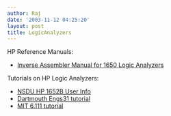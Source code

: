 ```yaml
---
author: Raj
date: '2003-11-12 04:25:20'
layout: post
title: LogicAnalyzers
---
```


HP Reference Manuals:

* [Inverse Assembler Manual for 1650 Logic Analyzers](http://www.ele.uri.edu/iced/protosys/test_equipment/hp_1662_doc/HP_10391B_Inverse_Assembler_Manual_10391903.pdf)

Tutorials on HP Logic Analyzers:

* [NSDU HP 1652B User Info](http://venus.ece.ndsu.nodak.edu/ece/academics/courses/ece375/notes/hpla/la-uinfo.htm)
* [Dartmouth Engs31 tutorial](http://engineering.dartmouth.edu/~engs031/hansen/demos/LogAnLab.pdf)
* [MIT 6.111 tutorial](http://sunpal7.mit.edu/6.111/s2000/hpla/hplogic/hplogic.html)
